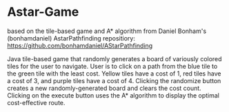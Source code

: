 # Astar-Game
based on the tile-based game and A* algorithm from Daniel Bonham's (bonhamdaniel) AstarPathfinding repositiory: https://github.com/bonhamdaniel/AStarPathfinding

Java tile-based game that randomly generates a board of variously colored tiles for the user to navigate.
User is to click on a path from the blue tile to the green tile with the least cost. Yellow tiles have a cost of 1, red tiles have a cost of 3, and purple tiles have a cost of 4. Clicking the randomize button creates a new randomly-generated board and clears the cost count. Clicking on the execute button uses the A* algorithm to display the optimal cost-effective route.
